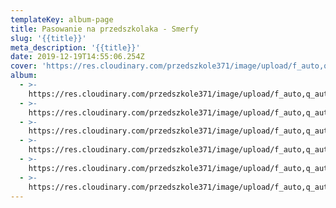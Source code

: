```yaml
---
templateKey: album-page
title: Pasowanie na przedszkolaka - Smerfy
slug: '{{title}}'
meta_description: '{{title}}'
date: 2019-12-19T14:55:06.254Z
cover: 'https://res.cloudinary.com/przedszkole371/image/upload/f_auto,q_auto/c_fill,w_1200/v1576767222/Albumy%20zdj%C4%99%C4%87/2019/pasowanie/sy6pmvlilqr17rxixkwr.jpg'
album:
  - >-
    https://res.cloudinary.com/przedszkole371/image/upload/f_auto,q_auto/c_fill,w_1200/v1576767225/Albumy%20zdj%C4%99%C4%87/2019/pasowanie/ybfxmbr6cu4fmwxvmkrw.jpg
  - >-
    https://res.cloudinary.com/przedszkole371/image/upload/f_auto,q_auto/c_fill,w_1200/v1576767224/Albumy%20zdj%C4%99%C4%87/2019/pasowanie/hwtx0g14q7jlywbedkd6.jpg
  - >-
    https://res.cloudinary.com/przedszkole371/image/upload/f_auto,q_auto/c_fill,w_1200/v1576767223/Albumy%20zdj%C4%99%C4%87/2019/pasowanie/kte8whgp45hm6ki0gsxu.jpg
  - >-
    https://res.cloudinary.com/przedszkole371/image/upload/f_auto,q_auto/c_fill,w_1200/v1576767223/Albumy%20zdj%C4%99%C4%87/2019/pasowanie/etrhpyontckavpqhcl6w.jpg
  - >-
    https://res.cloudinary.com/przedszkole371/image/upload/f_auto,q_auto/c_fill,w_1200/v1576767222/Albumy%20zdj%C4%99%C4%87/2019/pasowanie/anp9xvwcvtlpxzgrgnes.jpg
  - >-
    https://res.cloudinary.com/przedszkole371/image/upload/f_auto,q_auto/c_fill,w_1200/v1576767222/Albumy%20zdj%C4%99%C4%87/2019/pasowanie/sy6pmvlilqr17rxixkwr.jpg
---
```


